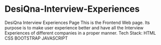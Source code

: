 # DesiQna-Interview-Experiences
DesiQna Interview Experiences Page This is the Frontend Web page. Its purpose is to make user experience better and have all the Interview Experiences of different companies in a proper manner.  Tech Stack:  HTML  CSS  BOOTSTRAP  JAVASCRIPT
